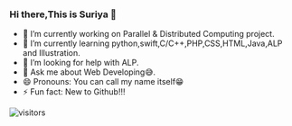 ### Hi there,This is Suriya 👋

<!--
**suriya-1403/suriya-1403** is a ✨ _special_ ✨ repository because its `README.md` (this file) appears on your GitHub profile.

Here are some ideas to get you started:
-->
- 🔭 I’m currently working on Parallel & Distributed Computing project.
- 🌱 I’m currently learning python,swift,C/C++,PHP,CSS,HTML,Java,ALP and Illustration.<!-- 👯 I’m looking to collaborate on ...-->
- 🤔 I’m looking for help with ALP.
- 💬 Ask me about Web Developing😅.<!--- 📫 How to reach me: ...-->
- 😄 Pronouns: You can call my name itself😁
- ⚡ Fun fact: New to Github!!!

![visitors](https://visitor-badge.glitch.me/badge?page_id=suriya-1403.XV6)
